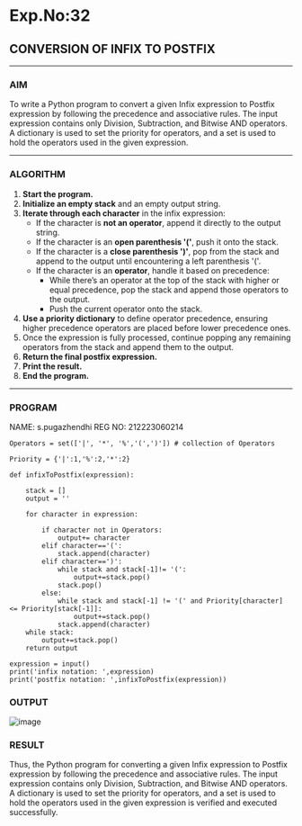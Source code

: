 # Exp.No:32  
## CONVERSION OF INFIX TO POSTFIX

---

### AIM  
To write a Python program to convert a given Infix expression to Postfix expression by following the precedence and associative rules. The input expression contains only Division, Subtraction, and Bitwise AND operators. A dictionary is used to set the priority for operators, and a set is used to hold the operators used in the given expression.

---

### ALGORITHM

1. **Start the program.**
2. **Initialize an empty stack** and an empty output string.
3. **Iterate through each character** in the infix expression:
   - If the character is **not an operator**, append it directly to the output string.
   - If the character is an **open parenthesis '('**, push it onto the stack.
   - If the character is a **close parenthesis ')'**, pop from the stack and append to the output until encountering a left parenthesis '('.
   - If the character is an **operator**, handle it based on precedence:
     - While there’s an operator at the top of the stack with higher or equal precedence, pop the stack and append those operators to the output.
     - Push the current operator onto the stack.
4. **Use a priority dictionary** to define operator precedence, ensuring higher precedence operators are placed before lower precedence ones.
5. Once the expression is fully processed, continue popping any remaining operators from the stack and append them to the output.
6. **Return the final postfix expression.**
7. **Print the result.**
8. **End the program.**

---

### PROGRAM
NAME: s.pugazhendhi
REG NO: 212223060214

```
Operators = set(['|', '*', '%','(',')']) # collection of Operators

Priority = {'|':1,'%':2,'*':2} 

def infixToPostfix(expression): 

    stack = []
    output = '' 

    for character in expression:

        if character not in Operators:  
            output+= character
        elif character=='(':  
            stack.append(character)
        elif character==')':
            while stack and stack[-1]!= '(':
                output+=stack.pop()
            stack.pop()
        else: 
            while stack and stack[-1] != '(' and Priority[character] <= Priority[stack[-1]]:
                output+=stack.pop()
            stack.append(character)
    while stack:
        output+=stack.pop()
    return output

expression = input()
print('infix notation: ',expression)
print('postfix notation: ',infixToPostfix(expression))
```

### OUTPUT

![image](https://github.com/user-attachments/assets/5fdd7e3e-82a4-4349-93b9-992891a97c69)

### RESULT

Thus, the Python program for converting a given Infix expression to Postfix expression by following the precedence and associative rules. The input expression contains only Division, Subtraction, and Bitwise AND operators. A dictionary is used to set the priority for operators, and a set is used to hold the operators used in the given expression is verified and executed successfully.

